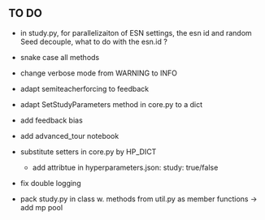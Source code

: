 ## TO DO
- in study.py, for parallelizaiton of ESN settings, the esn id and random Seed decouple, what to do with the esn.id ?
- snake case all methods
- change verbose mode from WARNING to INFO
- adapt semiteacherforcing to feedback 
- adapt SetStudyParameters method in core.py to a dict
- add feedback bias
- add advanced_tour notebook

- substitute setters in core.py by HP_DICT
    - add attribtue in hyperparameters.json: study: true/false

- fix double logging


- pack study.py in class w. methods from util.py as member functions -> add mp pool 